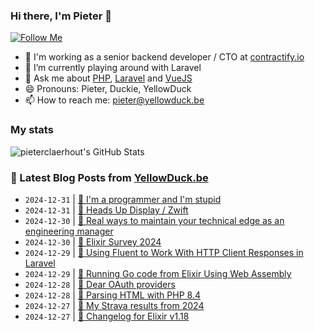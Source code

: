 ### Hi there, I'm Pieter 👋  
[![Follow Me](https://img.shields.io/github/followers/pieterclaerhout?label=Follow&style=social)](https://github.com/pieterclaerhout)

- 🏢 I'm working as a senior backend developer / CTO at [contractify.io](https://contractify.io)
- 🌱 I’m currently playing around with Laravel
- 💬 Ask me about [PHP](https://php.net), [Laravel](http://laravel.com) and [VueJS](https://vuejs.org)
- 😄 Pronouns: Pieter, Duckie, YellowDuck
- 📫 How to reach me: pieter@yellowduck.be

### My stats

![pieterclaerhout's GitHub Stats](https://github-readme-stats.vercel.app/api?username=pieterclaerhout&show_icons=true&count_private=true&line_height=40)

### 📩 Latest Blog Posts from [YellowDuck.be](https://www.yellowduck.be/)
<!-- BLOG-POST-LIST:START -->
- `2024-12-31` | [🔗 I&#39;m a programmer and I&#39;m stupid](https://www.yellowduck.be/posts/im-a-programmer-and-im-stupid)  
- `2024-12-31` | [🔗 Heads Up Display / Zwift](https://www.yellowduck.be/posts/heads-up-display-zwift)  
- `2024-12-30` | [🔗 Real ways to maintain your technical edge as an engineering manager](https://www.yellowduck.be/posts/real-ways-to-maintain-your-technical-edge-as-an-engineering-manager)  
- `2024-12-30` | [🔗 Elixir Survey 2024](https://www.yellowduck.be/posts/elixir-survey-2024)  
- `2024-12-29` | [🔗 Using Fluent to Work With HTTP Client Responses in Laravel](https://www.yellowduck.be/posts/using-fluent-to-work-with-http-client-responses-in-laravel)  
- `2024-12-29` | [🔗 Running Go code from Elixir Using Web Assembly](https://www.yellowduck.be/posts/running-go-code-from-elixir-using-web-assembly)  
- `2024-12-28` | [🔗 Dear OAuth providers](https://www.yellowduck.be/posts/dear-oauth-providers)  
- `2024-12-28` | [🔗 Parsing HTML with PHP 8.4](https://www.yellowduck.be/posts/parsing-html-with-php-8-4)  
- `2024-12-27` | [🐥 My Strava results from 2024](https://www.yellowduck.be/posts/my-strava-results-from-2024)  
- `2024-12-27` | [🔗 Changelog for Elixir v1.18](https://www.yellowduck.be/posts/changelog-for-elixir-v1-18)  

<!-- BLOG-POST-LIST:END -->
